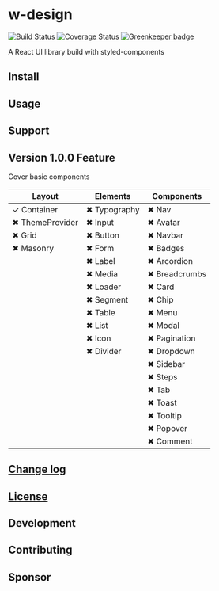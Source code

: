 # w-design

[![Build Status](https://travis-ci.org/we-mak/w-design.svg?branch=master)](https://travis-ci.org/we-mak/w-design)
[![Coverage Status](https://coveralls.io/repos/github/we-mak/w-design/badge.svg?branch=master)](https://coveralls.io/github/we-mak/w-design?branch=master)
[![Greenkeeper badge](https://badges.greenkeeper.io/we-mak/w-design.svg)](https://greenkeeper.io/)

A React UI library build with styled-components

## Install

## Usage

## Support

## Version 1.0.0 Feature

Cover basic components

| Layout          | Elements     | Components    |
| --------------- | ------------ | ------------- |
| ✓ Container     | ✖ Typography | ✖ Nav         |
| ✖ ThemeProvider | ✖ Input      | ✖ Avatar      |
| ✖ Grid          | ✖ Button     | ✖ Navbar      |
| ✖ Masonry       | ✖ Form       | ✖ Badges      |
|                 | ✖ Label      | ✖ Arcordion   |
|                 | ✖ Media      | ✖ Breadcrumbs |
|                 | ✖ Loader     | ✖ Card        |
|                 | ✖ Segment    | ✖ Chip        |
|                 | ✖ Table      | ✖ Menu        |
|                 | ✖ List       | ✖ Modal       |
|                 | ✖ Icon       | ✖ Pagination  |
|                 | ✖ Divider    | ✖ Dropdown    |
|                 |              | ✖ Sidebar     |
|                 |              | ✖ Steps       |
|                 |              | ✖ Tab         |
|                 |              | ✖ Toast       |
|                 |              | ✖ Tooltip     |
|                 |              | ✖ Popover     |
|                 |              | ✖ Comment     |

## [Change log](./CHANGELOG.md)

## [License](./LICENSE)

## Development

## Contributing

## Sponsor
